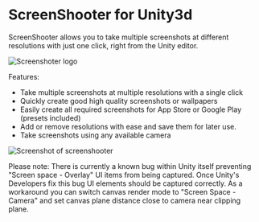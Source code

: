 # ScreenShooter for Unity3d

ScreenShooter allows you to take multiple screenshots at different resolutions with just one click, right from the Unity editor.

![Screenshoter logo](https://raw.githubusercontent.com/PhannGor/phanngor.github.io/master/stuff/screenshooter/images/screenshooter_logo.png)

Features:
* Take multiple screenshots at multiple resolutions with a single click
* Quickly create good high quality screenshots or wallpapers
* Easily create all required screenshots for App Store or Google Play (presets included)
* Add or remove resolutions with ease and save them for later use.
* Take screenshots using any available camera


![Screenshot of screenshooter](https://raw.githubusercontent.com/PhannGor/phanngor.github.io/master/stuff/screenshooter/images/screenshots/04.png)

Please note: There is currently a known bug within Unity itself preventing "Screen space - Overlay" UI items from being captured. Once Unity's Developers fix this bug UI elements should be captured correctly. As a workaround you can switch canvas render mode to "Screen Space - Camera" and set canvas plane distance close to camera near clipping plane.
